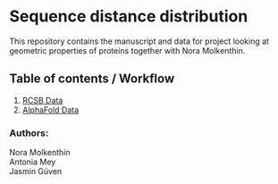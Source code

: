 # Sequence distance distribution

This repository contains the manuscript and data for project looking at geometric properties of proteins together with Nora Molkenthin. 

## Table of contents / Workflow
1. [RCSB Data](https://github.com/meyresearch/sequence_distance_distribution/data/rcsb/README.md)
2. [AlphaFold Data](https://github.com/meyresearch/sequence_distance_distribution/data/alphafold/README.md)

### Authors:
Nora Molkenthin   
Antonia Mey   
Jasmin Güven

